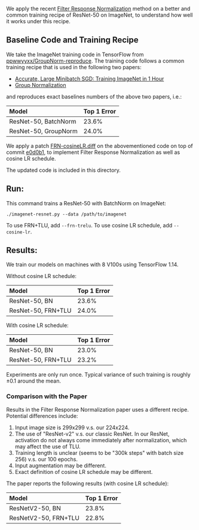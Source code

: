 
We apply the recent [Filter Response Normalization](https://arxiv.org/abs/1911.09737)
method on a better and common training recipe of ResNet-50 on ImageNet,
to understand how well it works under this recipe.

## Baseline Code and Training Recipe

We take the ImageNet training code in TensorFlow from
[ppwwyyxx/GroupNorm-reproduce](https://github.com/ppwwyyxx/GroupNorm-reproduce/tree/master/ImageNet-ResNet-TensorFlow).
The training code follows a common training recipe that is used in the following two papers:
* [Accurate, Large Minibatch SGD: Training ImageNet in 1 Hour](https://arxiv.org/abs/1706.02677)
* [Group Normalization](https://arxiv.org/abs/1803.08494)

and reproduces exact baselines numbers of the above two papers, i.e.:

| Model                | Top 1 Error |
|:---------------------|:------------|
| ResNet-50, BatchNorm | 23.6%       |
| ResNet-50, GroupNorm | 24.0%       |


We apply a patch [FRN-cosineLR.diff](FRN-cosineLR.diff) on the abovementioned code on top of commit
[e0d0b1](https://github.com/ppwwyyxx/GroupNorm-reproduce/commit/e0d0b152d3061f25d80df29080cb3cceedad3f5a), to implement
Filter Response Normalization as well as cosine LR schedule.

The updated code is included in this directory.

## Run:

This command trains a ResNet-50 with BatchNorm on ImageNet:
```
./imagenet-resnet.py --data /path/to/imagenet
```

To use FRN+TLU, add `--frn-trelu`. To use cosine LR schedule, add `--cosine-lr`.

## Results:
We train our models on machines with 8 V100s using TensorFlow 1.14.

Without cosine LR schedule:

| Model               | Top 1 Error |
|:--------------------|:------------|
| ResNet-50, BN       | 23.6%       |
| ResNet-50, FRN+TLU  | 24.0%       |

With cosine LR schedule:

| Model               | Top 1 Error |
|:--------------------|:------------|
| ResNet-50, BN       | 23.0%       |
| ResNet-50, FRN+TLU  | 23.2%       |

Experiments are only run once. Typical variance of such training is roughly ±0.1 around the mean.

### Comparison with the Paper
Results in the Filter Response Normalization paper uses a different recipe. Potential differences include:

1. Input image size is 299x299 v.s. our 224x224.
1. The use of "ResNet-v2" v.s. our classic ResNet. In our ResNet, activation do not always come
   immediately after normalization, which may affect the use of TLU.
1. Training length is unclear (seems to be "300k steps" with batch size 256) v.s. our 100 epochs.
1. Input augmentation may be different.
1. Exact definition of cosine LR schedule may be different.

The paper reports the following results (with cosine LR schedule):

| Model                | Top 1 Error |
|:---------------------|:------------|
| ResNetV2-50, BN      | 23.8%       |
| ResNetV2-50, FRN+TLU | 22.8%       |
